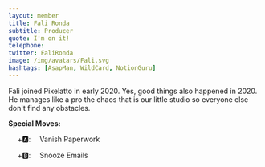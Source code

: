 ```yaml
---
layout: member
title: Fali Ronda
subtitle: Producer
quote: I'm on it!
telephone: 
twitter: FaliRonda
image: /img/avatars/Fali.svg
hashtags: [AsapMan, WildCard, NotionGuru]
---
```


Fali joined Pixelatto in early 2020. Yes, good things also happened in 2020. He manages like a pro the chaos that is our little studio so everyone else don't find any obstacles.

**Special Moves:**

&emsp;<i class="fas fa-arrow-down" style="transform: rotateZ(-0deg);"></i>
<i class="fas fa-arrow-down" style="transform: rotateZ(-90deg);"></i>
<i class="fas fa-arrow-down" style="transform: rotateZ(-180deg);"></i>
<i class="fas fa-arrow-down" style="transform: rotateZ(-270deg);"></i>
+🅰: &emsp;Vanish Paperwork

&emsp;<i class="fas fa-arrow-left"></i>
<i class="fas fa-arrow-left"></i>
<i class="fas fa-arrow-right"></i>
<i class="fas fa-arrow-right"></i>
+🅱: &emsp;Snooze Emails